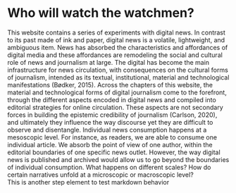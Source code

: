 # Who will watch the watchmen?

<div data-step="0" class="step">This website contains a series of experiments with digital news. In contrast to its past made of ink and paper, digital news is a volatile, lightweight, and ambiguous item. News has absorbed the characteristics and affordances of digital media and these affordances are remodeling the social and cultural role of news and journalism at large. The digital has become the main infrastructure for news circulation, with consequences on the cultural forms of journalism, intended as its textual, institutional, material and technological manifestations (Bødker, 2015). Across the chapters of this website, the material and technological forms of digital journalism come to the forefront, through the different aspects encoded in digital news and compiled into editorial strategies for online circulation. These aspects are not secondary forces in building the epistemic credibility of journalism (Carlson, 2020), and ultimately they influence the way discourse yet they are difficult to observe and disentangle. Individual news consumption happens at a mesoscopic level. For instance, as readers, we are able to consume one individual article. We absorb the point of view of one author, within the editorial boundaries of one specific news outlet. However, the way digital news is published and archived would allow us to go beyond the boundaries of individual consumption. What happens on different scales? How do certain narratives unfold at a microscopic or macroscopic level?</div>
<div class="step">This is another step element to test markdown behavior</div>